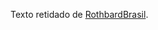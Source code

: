 Texto retidado de [RothbardBrasil](http://rothbardbrasil.com/o-pai-do-anarquismo-defendia-a-propriedade-privada).